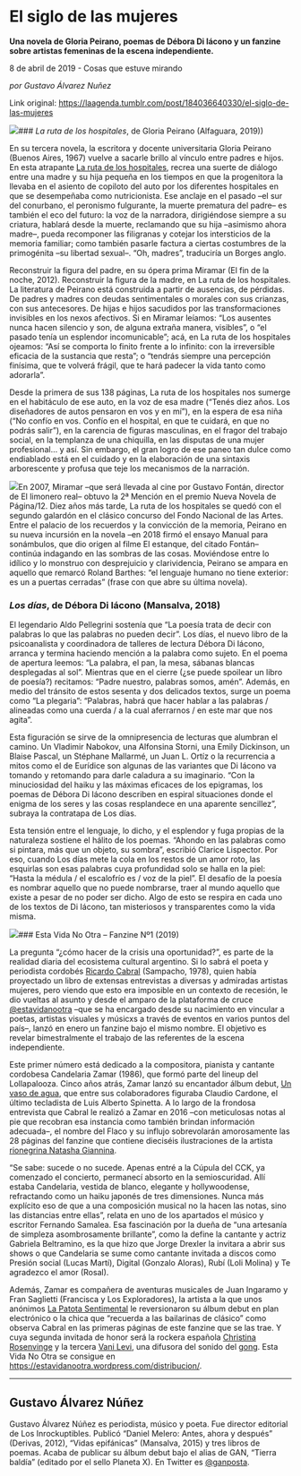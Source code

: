 # El siglo de las mujeres

**Una novela de Gloria Peirano, poemas de Débora Di Iácono y un fanzine sobre artistas femeninas de la escena independiente.**

8 de abril de 2019 - Cosas que estuve mirando

_por Gustavo Álvarez Nuñez_

Link original: https://laagenda.tumblr.com/post/184036640330/el-siglo-de-las-mujeres

![](https://64.media.tumblr.com/8d12957010ff53693cf8604d6247a18b/68074f58f8bd915f-32/s500x750/f926d0e547153a9d004a92366df9a329a6266660.jpg)### *La ruta de los hospitales*, de Gloria Peirano (Alfaguara, 2019))

En su tercera novela, la escritora y docente universitaria Gloria Peirano (Buenos Aires, 1967) vuelve a sacarle brillo al vínculo entre padres e hijos. En esta atrapante [La ruta de los hospitales](https://www.megustaleer.com.ar/libros/la-ruta-de-los-hospitales/MAR-016361), recrea una suerte de diálogo entre una madre y su hija pequeña en los tiempos en que la progenitora la llevaba en el asiento de copiloto del auto por los diferentes hospitales en que se desempeñaba como nutricionista. Ese anclaje en el pasado –el sur del conurbano, el peronismo fulgurante, la muerte prematura del padre– es también el eco del futuro: la voz de la narradora, dirigiéndose siempre a su criatura, hablará desde la muerte, reclamando que su hija –asimismo ahora madre–, pueda recomponer las filigranas y cotejar los intersticios de la memoria familiar; como también pasarle factura a ciertas costumbres de la primogénita –su libertad sexual–. “Oh, madres”, traduciría un Borges anglo.

Reconstruir la figura del padre, en su ópera prima Miramar (El fin de la noche, 2012). Reconstruir la figura de la madre, en La ruta de los hospitales. La literatura de Peirano está construida a partir de ausencias, de pérdidas. De padres y madres con deudas sentimentales o morales con sus crianzas, con sus antecesores. De hijas e hijos sacudidos por las transformaciones invisibles en los nexos afectivos. Si en Miramar leíamos: “Los ausentes nunca hacen silencio y son, de alguna extraña manera, visibles”, o “el pasado tenía un esplendor incomunicable”; acá, en La ruta de los hospitales ojeamos: “Así se comporta lo finito frente a lo infinito: con la irreversible eficacia de la sustancia que resta”; o “tendrás siempre una percepción finísima, que te volverá frágil, que te hará padecer la vida tanto como adorarla”.

Desde la primera de sus 138 páginas, La ruta de los hospitales nos sumerge en el habitáculo de ese auto, en la voz de esa madre (“Tenés diez años. Los diseñadores de autos pensaron en vos y en mí”), en la espera de esa niña (“No confío en vos. Confío en el hospital, en que te cuidará, en que no podrás salir”), en la carencia de figuras masculinas, en el fragor del trabajo social, en la templanza de una chiquilla, en las disputas de una mujer profesional… y así. Sin embargo, el gran logro de ese paneo tan dulce como endiablado está en el cuidado y en la elaboración de una sintaxis arborescente y profusa que teje los mecanismos de la narración.

![](https://64.media.tumblr.com/8d12957010ff53693cf8604d6247a18b/68074f58f8bd915f-32/s250x400/83997818379a365c157224c57c0bd68ba4384fca.jpg)En 2007, Miramar –que será llevada al cine por Gustavo Fontán, director de El limonero real– obtuvo la 2ª Mención en el premio Nueva Novela de Página/12. Diez años más tarde, La ruta de los hospitales se quedó con el segundo galardón en el clásico concurso del Fondo Nacional de las Artes. Entre el palacio de los recuerdos y la convicción de la memoria, Peirano en su nueva incursión en la novela –en 2018 firmó el ensayo Manual para sonámbulos, que dio origen al filme El estanque, del citado Fontán– continúa indagando en las sombras de las cosas. Moviéndose entre lo idílico y lo monstruo con desprejuicio y clarividencia, Peirano se ampara en aquello que remarcó Roland Barthes: “el lenguaje humano no tiene exterior: es un a puertas cerradas” (frase con que abre su última novela).

### *Los días*, de Débora Di Iácono (Mansalva, 2018)

El legendario Aldo Pellegrini sostenía que “La poesía trata de decir con palabras lo que las palabras no pueden decir”. Los días, el nuevo libro de la psicoanalista y coordinadora de talleres de lectura Débora Di Iácono, arranca y termina haciendo mención a la palabra como sujeto. En el poema de apertura leemos: “La palabra, el pan, la mesa, sábanas blancas desplegadas al sol”. Mientras que en el cierre (¿se puede spoilear un libro de poesía?) recitamos: “Padre nuestro, palabras somos, amén”. Además, en medio del tránsito de estos sesenta y dos delicados textos, surge un poema como “La plegaria”: “Palabras, habrá que hacer hablar a las palabras / alineadas como una cuerda / a la cual aferrarnos / en este mar que nos agita”.

Esta figuración se sirve de la omnipresencia de lecturas que alumbran el camino. Un Vladimir Nabokov, una Alfonsina Storni, una Emily Dickinson, un Blaise Pascal, un Stéphane Mallarmé, un Juan L. Ortíz o la recurrencia a mitos como el de Eurídice son algunas de las variantes que Di Iácono va tomando y retomando para darle caladura a su imaginario. “Con la minuciosidad del haiku y las máximas eficaces de los epigramas, los poemas de Débora Di Iácono describen en espiral situaciones donde el enigma de los seres y las cosas resplandece en una aparente sencillez”, subraya la contratapa de Los días. 

Esta tensión entre el lenguaje, lo dicho, y el esplendor y fuga propias de la naturaleza sostiene el hálito de los poemas. “Ahondo en las palabras como si pintara, más que un objeto, su sombra”, escribió Clarice Lispector. Por eso, cuando Los días mete la cola en los restos de un amor roto, las esquirlas son esas palabras cuya profundidad solo se halla en la piel: “Hasta la médula / el escalofrío es / voz de la piel”. El desafío de la poesía es nombrar aquello que no puede nombrarse, traer al mundo aquello que existe a pesar de no poder ser dicho. Algo de esto se respira en cada uno de los textos de Di Iácono, tan misteriosos y transparentes como la vida misma.

![](https://64.media.tumblr.com/8412aa05d73833ea845cb5f3c76d6ccf/68074f58f8bd915f-84/s250x400/3f9550921a698ef8251ff8670863735ff49edd94.jpg)### Esta Vida No Otra – Fanzine Nº1 (2019)

La pregunta “¿cómo hacer de la crisis una oportunidad?”, es parte de la realidad diaria del ecosistema cultural argentino. Si lo sabrá el poeta y periodista cordobés [Ricardo Cabral](http://cabralazo.com/) (Sampacho, 1978), quien había proyectado un libro de extensas entrevistas a diversas y admiradas artistas mujeres, pero viendo que esto era imposible en un contexto de recesión, le dio vueltas al asunto y desde el amparo de la plataforma de cruce [@estavidanootra](https://t.umblr.com/redirect?z=https%3A%2F%2Fwww.facebook.com%2FEstaVidaNoOtra%2F&t=NzRkNDM2MzM4YzM1YTM3ZGFmMWI0OTgxNGNkNzBmNGM2NGQ4NDkxOSxnUExsY1RkMg%3D%3D&b=t%3AXDz46txpppLgDp7rJlWQpw&p=https%3A%2F%2Flaagenda.tumblr.com%2Fpost%2F184036640330%2Fel-siglo-de-las-mujeres&m=1&ts=1705437972) –que se ha encargado desde su nacimiento en vincular a poetas, artistas visuales y músicxs a través de eventos en varios puntos del país–, lanzó en enero un fanzine bajo el mismo nombre. El objetivo es revelar bimestralmente el trabajo de las referentes de la escena independiente.

Este primer número está dedicado a la compositora, pianista y cantante cordobesa Candelaria Zamar (1986), que formó parte del lineup del Lollapalooza. Cinco años atrás, Zamar lanzó su encantador álbum debut, [Un vaso de agua](https://t.umblr.com/redirect?z=https%3A%2F%2Fopen.spotify.com%2Falbum%2F15ePVZwQxQalIZMMzjbKWY&t=OTdhNmI5YmVjZmM2YWZkMGVmNjViYzdiNTYyZDE5NzRhNTJmNGFkZixnUExsY1RkMg%3D%3D&b=t%3AXDz46txpppLgDp7rJlWQpw&p=https%3A%2F%2Flaagenda.tumblr.com%2Fpost%2F184036640330%2Fel-siglo-de-las-mujeres&m=1&ts=1705437972), que entre sus colaboradores figuraba Claudio Cardone, el último tecladista de Luis Alberto Spinetta. A lo largo de la frondosa entrevista que Cabral le realizó a Zamar en 2016 –con meticulosas notas al pie que recobran esa instancia como también brindan información adecuada–, el nombre del Flaco y su influjo sobrevolarán amorosamente las 28 páginas del fanzine que contiene dieciséis ilustraciones de la artista [rionegrina Natasha Giannina](https://www.instagram.com/natashagiannina/).

“Se sabe: sucede o no sucede. Apenas entré a la Cúpula del CCK, ya comenzado el concierto, permanecí absorto en la semioscuridad. Allí estaba Candelaria, vestida de blanco, elegante y hollywoodense, refractando como un haiku japonés de tres dimensiones. Nunca más explícito eso de que a una composición musical no la hacen las notas, sino las distancias entre ellas”, relata en uno de los apartados el músico y escritor Fernando Samalea. Esa fascinación por la dueña de “una artesanía de simpleza asombrosamente brillante”, como la define la cantante y actriz Gabriela Beltramino, es la que hizo que Jorge Drexler la invitara a abrir sus shows o que Candelaria se sume como cantante invitada a discos como Presión social (Lucas Martí), Digital (Gonzalo Aloras), Rubí (Loli Molina) y Te agradezco el amor (Rosal).

Además, Zamar es compañera de aventuras musicales de Juan Ingaramo y Fran Saglietti (Francisca y Los Exploradores), la artista a la que unos anónimos [La Patota Sentimental](https://sonidoatmosfericoediciones.bandcamp.com/album/sin-mi-ser-a-igual) le reversionaron su álbum debut en plan electrónico o la chica que “recuerda a las bailarinas de clásico” como observa Cabral en las primeras páginas de este fanzine que se las trae. Y cuya segunda invitada de honor será la rockera española [Christina Rosenvinge](https://www.youtube.com/watch?v=yBreJy5yzDE) y la tercera [Vani Levi](https://t.umblr.com/redirect?z=https%3A%2F%2Fsoundcloud.com%2Ffrecuenciagong%2Fsets%2Fpresentacion-cd-frecuencia&t=MTI0MDYxNDM0Nzc3YjhiMDkzNmQ0NWU1ODM5NmVmY2YwY2FjMjlmMixnUExsY1RkMg%3D%3D&b=t%3AXDz46txpppLgDp7rJlWQpw&p=https%3A%2F%2Flaagenda.tumblr.com%2Fpost%2F184036640330%2Fel-siglo-de-las-mujeres&m=1&ts=1705437972), una difusora del sonido del [gong](https://www.frecuenciagong.com/). Esta Vida No Otra se consigue en <https://estavidanootra.wordpress.com/distribucion/>.



---

 Gustavo Álvarez Núñez
----------------------

 Gustavo Álvarez Núñez es periodista, músico y poeta. Fue director editorial de Los Inrockuptibles. Publicó “Daniel Melero: Antes, ahora y después” (Derivas, 2012), “Vidas epifánicas” (Mansalva, 2015) y tres libros de poemas. Acaba de publicar su álbum debut bajo el alias de GAN, “Tierra baldía” (editado por el sello Planeta X). En Twitter es [@ganposta](https://twitter.com/ganposta). 

